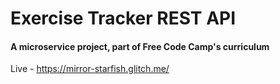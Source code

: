 # Exercise Tracker REST API

#### A microservice project, part of Free Code Camp's curriculum

Live - https://mirror-starfish.glitch.me/